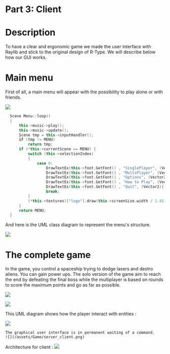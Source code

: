 Part 3: Client
==============

Description
===========
To have a clear and ergonomic game we made the user interface with Raylib and stick to the original design of R-Type.
We will describe below how our GUI works.

Main menu
=========
First of all, a main menu will appear with the possibility to play alone or with friends.

![](/assets/menu.png)

```Cpp
  Scene Menu::loop()
  {
      this->music->play();
      this->music->update();
      Scene tmp = this->inputHandler();
      if (tmp != MENU)
          return tmp;
      if (*this->currentScene == MENU) {
          switch (this->selectionIndex)
          {
              case 0:
                  DrawTextEx(this->font.GetFont() , "SinglePlayer", (Vector2){ (float)(this->screenSize.width / 1.25), (float)(this->screenSize.height / 10) }, this->font.GetFont().baseSize*0.5f, (float)2, WHITE);
                  DrawTextEx(this->font.GetFont() , "MultiPlayer", (Vector2){ (float)(this->screenSize.width / 1.25), (float)(this->screenSize.height / 7.5) }, this->font.GetFont().baseSize*0.5f, (float)2, RTYPEBLUE);
                  DrawTextEx(this->font.GetFont() , "Options", (Vector2){ (float)(this->screenSize.width / 1.25), (float)(this->screenSize.height / 6) }, this->font.GetFont().baseSize*0.5f, (float)2, RTYPEBLUE);
                  DrawTextEx(this->font.GetFont() , "How to Play", (Vector2){ (float)(this->screenSize.width / 1.25), (float)(this->screenSize.height / 5) }, this->font.GetFont().baseSize*0.5f, (float)2, RTYPEBLUE);
                  DrawTextEx(this->font.GetFont() , "Quit", (Vector2){ (float)(this->screenSize.width / 1.25), (float)(this->screenSize.height / 4.2) }, this->font.GetFont().baseSize*0.5f, (float)2, RTYPEBLUE);
                  break;
          }
          (*this->textures)["logo"].draw(this->screenSize.width / 1.45, this->screenSize.height / 1.7, WHITE);
      }
      return MENU;
  }
```

And here is the UML class diagram to represent the menu's structure.

![](/assets/diagram_icore.png)

The complete game
=================
In the game, you control a spaceship trying to dodge lasers and destro aliens.
You can gain power ups.
The solo version of the game aim to reach the end by defeating the final boss while the multiplayer is based on rounds to score the maximum points and go as far as possible.

![](/assets/game.png)

![](/assets/final_boss.png)

This UML diagram shows how the player interact with entities :


![](/assets/Game/actor.png)

    The graphical user interface is in permanent waiting of a command.
    ![](/assets/Game/server_client.png)

Architecture for client :
![](/assets/Client/class_model.png)
